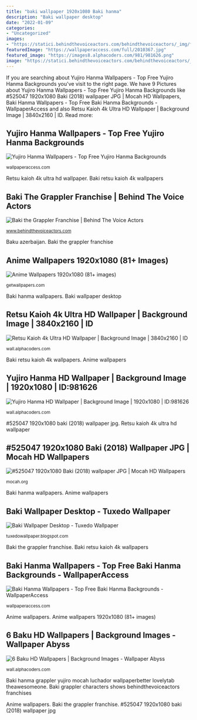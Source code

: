 ```yaml
---
title: "baki wallpaper 1920x1080 Baki hanma"
description: "Baki wallpaper desktop"
date: "2022-01-09"
categories:
- "Uncategorized"
images:
- "https://statici.behindthevoiceactors.com/behindthevoiceactors/_img/franchises/156.jpg"
featuredImage: "https://wallpaperaccess.com/full/2010367.jpg"
featured_image: "https://images8.alphacoders.com/981/981626.png"
image: "https://statici.behindthevoiceactors.com/behindthevoiceactors/_img/franchises/156.jpg"
---
```


If you are searching about Yujiro Hanma Wallpapers - Top Free Yujiro Hanma Backgrounds you've visit to the right page. We have 9 Pictures about Yujiro Hanma Wallpapers - Top Free Yujiro Hanma Backgrounds like #525047 1920x1080 Baki (2018) wallpaper JPG | Mocah HD Wallpapers, Baki Hanma Wallpapers - Top Free Baki Hanma Backgrounds - WallpaperAccess and also Retsu Kaioh 4k Ultra HD Wallpaper | Background Image | 3840x2160 | ID. Read more:

## Yujiro Hanma Wallpapers - Top Free Yujiro Hanma Backgrounds

![Yujiro Hanma Wallpapers - Top Free Yujiro Hanma Backgrounds](https://wallpaperaccess.com/full/2010367.jpg "Anime wallpapers")

<small>wallpaperaccess.com</small>

Retsu kaioh 4k ultra hd wallpaper. Baki retsu kaioh 4k wallpapers

## Baki The Grappler Franchise | Behind The Voice Actors

![Baki the Grappler Franchise | Behind The Voice Actors](https://statici.behindthevoiceactors.com/behindthevoiceactors/_img/franchises/156.jpg "Akuma baki hanma ryu boruto shin grappler")

<small>www.behindthevoiceactors.com</small>

Baku azerbaijan. Baki the grappler franchise

## Anime Wallpapers 1920x1080 (81+ Images)

![Anime Wallpapers 1920x1080 (81+ images)](http://getwallpapers.com/wallpaper/full/3/b/3/1047186-anime-wallpapers-1920x1080-1920x1080-for-ipad-pro.jpg "Baki the grappler franchise")

<small>getwallpapers.com</small>

Baki hanma wallpapers. Baki wallpaper desktop

## Retsu Kaioh 4k Ultra HD Wallpaper | Background Image | 3840x2160 | ID

![Retsu Kaioh 4k Ultra HD Wallpaper | Background Image | 3840x2160 | ID](https://images5.alphacoders.com/982/thumb-1920-982196.png "Anime wallpapers 1920x1080 (81+ images)")

<small>wall.alphacoders.com</small>

Baki retsu kaioh 4k wallpapers. Anime wallpapers

## Yujiro Hanma HD Wallpaper | Background Image | 1920x1080 | ID:981626

![Yujiro Hanma HD Wallpaper | Background Image | 1920x1080 | ID:981626](https://images8.alphacoders.com/981/981626.png "Anime wallpapers")

<small>wall.alphacoders.com</small>

#525047 1920x1080 baki (2018) wallpaper jpg. Retsu kaioh 4k ultra hd wallpaper

## #525047 1920x1080 Baki (2018) Wallpaper JPG | Mocah HD Wallpapers

![#525047 1920x1080 Baki (2018) wallpaper JPG | Mocah HD Wallpapers](https://mocah.org/uploads/posts/525047-Baki-2018.jpg "Baki hanma wallpapers")

<small>mocah.org</small>

Baki hanma wallpapers. Anime wallpapers

## Baki Wallpaper Desktop - Tuxedo Wallpaper

![Baki Wallpaper Desktop - Tuxedo Wallpaper](https://cutewallpaper.org/21/baki-wallpapers/Baki-The-Grappler-Wallpaper-Free-hd-wallpaper.jpg "Baki hanma yujiro ogre wallpaperaccess crossfire hipwallpaper")

<small>tuxedowallpaper.blogspot.com</small>

Baki the grappler franchise. Baki retsu kaioh 4k wallpapers

## Baki Hanma Wallpapers - Top Free Baki Hanma Backgrounds - WallpaperAccess

![Baki Hanma Wallpapers - Top Free Baki Hanma Backgrounds - WallpaperAccess](https://wallpaperaccess.com/full/3055036.jpg "Baki hanma wallpapers")

<small>wallpaperaccess.com</small>

Anime wallpapers. Anime wallpapers 1920x1080 (81+ images)

## 6 Baku HD Wallpapers | Background Images - Wallpaper Abyss

![6 Baku HD Wallpapers | Background Images - Wallpaper Abyss](https://images6.alphacoders.com/590/590137.jpg "Anime wallpapers 1920x1080 (81+ images)")

<small>wall.alphacoders.com</small>

Baki hanma grappler yujiro mocah luchador wallpaperbetter lovelytab theawesomeone. Baki grappler characters shows behindthevoiceactors franchises

Anime wallpapers. Baki the grappler franchise. #525047 1920x1080 baki (2018) wallpaper jpg
